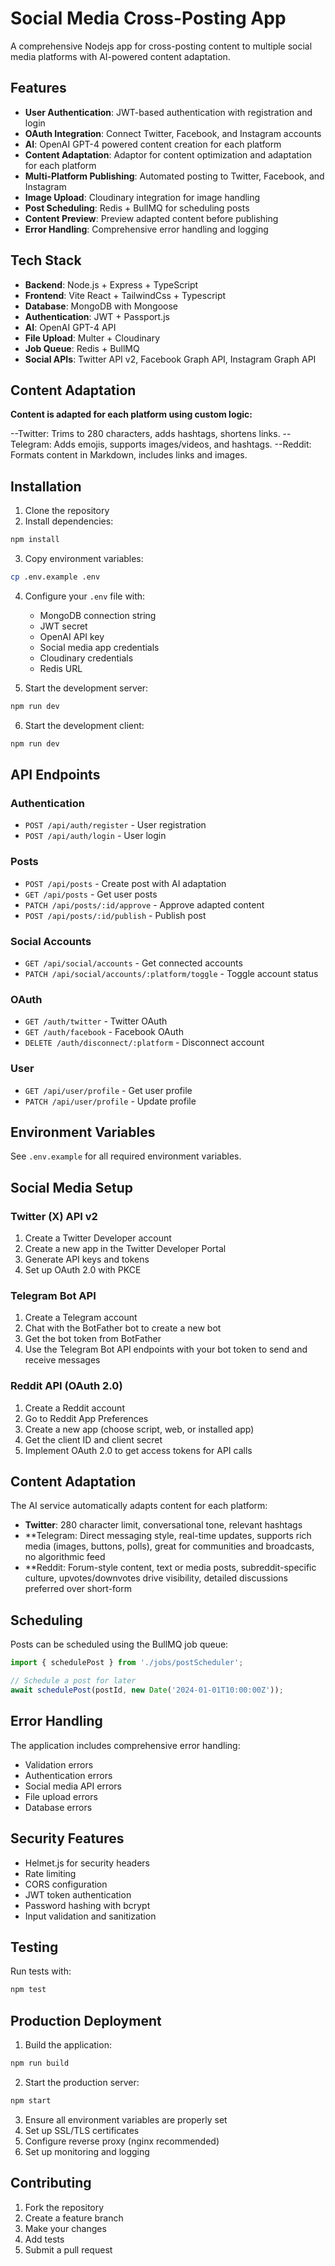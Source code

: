 
# Social Media Cross-Posting App

A comprehensive Nodejs app for cross-posting content to multiple social media platforms with AI-powered content adaptation.

## Features

- **User Authentication**: JWT-based authentication with registration and login
- **OAuth Integration**: Connect Twitter, Facebook, and Instagram accounts
- **AI**: OpenAI GPT-4 powered content creation for each platform
- **Content Adaptation**: Adaptor for content optimization and adaptation for each platform
- **Multi-Platform Publishing**: Automated posting to Twitter, Facebook, and Instagram
- **Image Upload**: Cloudinary integration for image handling
- **Post Scheduling**: Redis + BullMQ for scheduling posts
- **Content Preview**: Preview adapted content before publishing
- **Error Handling**: Comprehensive error handling and logging

## Tech Stack

- **Backend**: Node.js + Express + TypeScript
- **Frontend**: Vite React + TailwindCss + Typescript
- **Database**: MongoDB with Mongoose
- **Authentication**: JWT + Passport.js
- **AI**: OpenAI GPT-4 API
- **File Upload**: Multer + Cloudinary
- **Job Queue**: Redis + BullMQ
- **Social APIs**: Twitter API v2, Facebook Graph API, Instagram Graph API

## Content Adaptation
**Content is adapted for each platform using custom logic:**

--Twitter: Trims to 280 characters, adds hashtags, shortens links.
--Telegram: Adds emojis, supports images/videos, and hashtags.
--Reddit: Formats content in Markdown, includes links and images.


## Installation

1. Clone the repository
2. Install dependencies:
```bash
npm install
```

3. Copy environment variables:
```bash
cp .env.example .env
```

4. Configure your `.env` file with:
   - MongoDB connection string
   - JWT secret
   - OpenAI API key
   - Social media app credentials
   - Cloudinary credentials
   - Redis URL

5. Start the development server:
```bash
npm run dev
```
6. Start the development client:
```bash
npm run dev
```

## API Endpoints

### Authentication
- `POST /api/auth/register` - User registration
- `POST /api/auth/login` - User login

### Posts
- `POST /api/posts` - Create post with AI adaptation
- `GET /api/posts` - Get user posts
- `PATCH /api/posts/:id/approve` - Approve adapted content
- `POST /api/posts/:id/publish` - Publish post

### Social Accounts
- `GET /api/social/accounts` - Get connected accounts
- `PATCH /api/social/accounts/:platform/toggle` - Toggle account status

### OAuth
- `GET /auth/twitter` - Twitter OAuth
- `GET /auth/facebook` - Facebook OAuth
- `DELETE /auth/disconnect/:platform` - Disconnect account

### User
- `GET /api/user/profile` - Get user profile
- `PATCH /api/user/profile` - Update profile

## Environment Variables

See `.env.example` for all required environment variables.

## Social Media Setup

### Twitter (X) API v2
1. Create a Twitter Developer account
2. Create a new app in the Twitter Developer Portal
3. Generate API keys and tokens
4. Set up OAuth 2.0 with PKCE

### Telegram Bot API
1. Create a Telegram account
2. Chat with the BotFather bot to create a new bot
3. Get the bot token from BotFather
4. Use the Telegram Bot API endpoints with your bot token to send and receive messages

### Reddit API (OAuth 2.0)
1. Create a Reddit account
2. Go to Reddit App Preferences
3. Create a new app (choose script, web, or installed app)
4. Get the client ID and client secret
5. Implement OAuth 2.0 to get access tokens for API calls

## Content Adaptation

The AI service automatically adapts content for each platform:

- **Twitter**: 280 character limit, conversational tone, relevant hashtags
- **Telegram: Direct messaging style, real-time updates, supports rich media (images, buttons, polls), great for communities and broadcasts, no algorithmic feed
- **Reddit: Forum-style content, text or media posts, subreddit-specific culture, upvotes/downvotes drive visibility, detailed discussions preferred over short-form


## Scheduling

Posts can be scheduled using the BullMQ job queue:

```typescript
import { schedulePost } from './jobs/postScheduler';

// Schedule a post for later
await schedulePost(postId, new Date('2024-01-01T10:00:00Z'));
```

## Error Handling

The application includes comprehensive error handling:
- Validation errors
- Authentication errors  
- Social media API errors
- File upload errors
- Database errors

## Security Features

- Helmet.js for security headers
- Rate limiting
- CORS configuration
- JWT token authentication
- Password hashing with bcrypt
- Input validation and sanitization

## Testing

Run tests with:
```bash
npm test
```

## Production Deployment

1. Build the application:
```bash
npm run build
```

2. Start the production server:
```bash
npm start
```

3. Ensure all environment variables are properly set
4. Set up SSL/TLS certificates
5. Configure reverse proxy (nginx recommended)
6. Set up monitoring and logging

## Contributing

1. Fork the repository
2. Create a feature branch
3. Make your changes
4. Add tests
5. Submit a pull request
